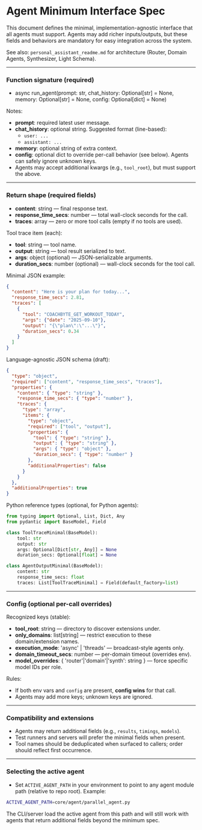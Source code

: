 # Agent Minimum Interface Spec

This document defines the minimal, implementation-agnostic interface that all agents must support. Agents may add richer inputs/outputs, but these fields and behaviors are mandatory for easy integration across the system.

See also: `personal_assistant_readme.md` for architecture (Router, Domain Agents, Synthesizer, Light Schema).

---

### Function signature (required)

- async run_agent(prompt: str, chat_history: Optional[str] = None, memory: Optional[str] = None, config: Optional[dict] = None)

Notes:
- **prompt**: required latest user message.
- **chat_history**: optional string. Suggested format (line-based):
  - `user: ...`
  - `assistant: ...`
- **memory**: optional string of extra context.
- **config**: optional dict to override per-call behavior (see below). Agents can safely ignore unknown keys.
- Agents may accept additional kwargs (e.g., `tool_root`), but must support the above.

---

### Return shape (required fields)

- **content**: string — final response text.
- **response_time_secs**: number — total wall-clock seconds for the call.
- **traces**: array — zero or more tool calls (empty if no tools are used).

Tool trace item (each):
- **tool**: string — tool name.
- **output**: string — tool result serialized to text.
- **args**: object (optional) — JSON-serializable arguments.
- **duration_secs**: number (optional) — wall-clock seconds for the tool call.

Minimal JSON example:

```json
{
  "content": "Here is your plan for today...",
  "response_time_secs": 2.81,
  "traces": [
    {
      "tool": "COACHBYTE_GET_WORKOUT_TODAY",
      "args": {"date": "2025-09-10"},
      "output": "{\"plan\":\"...\"}",
      "duration_secs": 0.34
    }
  ]
}
```

Language-agnostic JSON schema (draft):

```json
{
  "type": "object",
  "required": ["content", "response_time_secs", "traces"],
  "properties": {
    "content": { "type": "string" },
    "response_time_secs": { "type": "number" },
    "traces": {
      "type": "array",
      "items": {
        "type": "object",
        "required": ["tool", "output"],
        "properties": {
          "tool": { "type": "string" },
          "output": { "type": "string" },
          "args": { "type": "object" },
          "duration_secs": { "type": "number" }
        },
        "additionalProperties": false
      }
    }
  },
  "additionalProperties": true
}
```

Python reference types (optional, for Python agents):

```python
from typing import Optional, List, Dict, Any
from pydantic import BaseModel, Field

class ToolTraceMinimal(BaseModel):
    tool: str
    output: str
    args: Optional[Dict[str, Any]] = None
    duration_secs: Optional[float] = None

class AgentOutputMinimal(BaseModel):
    content: str
    response_time_secs: float
    traces: List[ToolTraceMinimal] = Field(default_factory=list)
```

---

### Config (optional per-call overrides)

Recognized keys (stable):
- **tool_root**: string — directory to discover extensions under.
- **only_domains**: list[string] — restrict execution to these domain/extension names.
- **execution_mode**: 'async' | 'threads' — broadcast-style agents only.
- **domain_timeout_secs**: number — per-domain timeout (overrides env).
- **model_overrides**: { 'router'|'domain'|'synth': string } — force specific model IDs per role.

Rules:
- If both env vars and `config` are present, **config wins** for that call.
- Agents may add more keys; unknown keys are ignored.

---

### Compatibility and extensions

- Agents may return additional fields (e.g., `results`, `timings`, `models`).
- Test runners and servers will prefer the minimal fields when present.
- Tool names should be deduplicated when surfaced to callers; order should reflect first occurrence.

---

### Selecting the active agent

- Set `ACTIVE_AGENT_PATH` in your environment to point to any agent module path (relative to repo root). Example:

```bash
ACTIVE_AGENT_PATH=core/agent/parallel_agent.py
```

The CLI/server load the active agent from this path and will still work with agents that return additional fields beyond the minimum spec.

